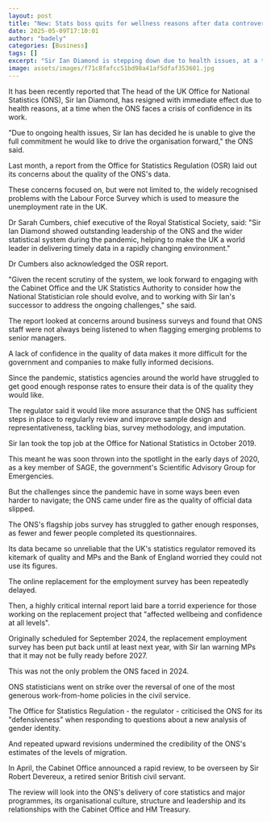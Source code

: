 ```yaml
---
layout: post
title: "New: Stats boss quits for wellness reasons after data controversy"
date: 2025-05-09T17:10:01
author: "badely"
categories: [Business]
tags: []
excerpt: "Sir Ian Diamond is stepping down due to health issues, at a time when the ONS faces a crisis of confidence in its work."
image: assets/images/f71c8fafcc51bd98a41af5dfaf353601.jpg
---
```


It has been recently reported that The head of the UK Office for National Statistics (ONS), Sir Ian Diamond, has resigned with immediate effect due to health reasons, at a time when the ONS faces a crisis of confidence in its work.

"Due to ongoing health issues, Sir Ian has decided he is unable to give the full commitment he would like to drive the organisation forward," the ONS said.

Last month, a report from the Office for Statistics Regulation (OSR) laid out its concerns about the quality of the ONS's data.

These concerns focused on, but were not limited to, the widely recognised problems with the Labour Force Survey which is used to measure the unemployment rate in the UK.

Dr Sarah Cumbers, chief executive of the Royal Statistical Society, said: "Sir Ian Diamond showed outstanding leadership of the ONS and the wider statistical system during the pandemic, helping to make the UK a world leader in delivering timely data in a rapidly changing environment."

Dr Cumbers also acknowledged the OSR report.

"Given the recent scrutiny of the system, we look forward to engaging with the Cabinet Office and the UK Statistics Authority to consider how the National Statistician role should evolve, and to working with Sir Ian's successor to address the ongoing challenges," she said.

The report looked at concerns around business surveys and found that ONS staff were not always being listened to when flagging emerging problems to senior managers.

A lack of confidence in the quality of data makes it more difficult for the government and companies to make fully informed decisions.

Since the pandemic, statistics agencies around the world have struggled to get good enough response rates to ensure their data is of the quality they would like.

The regulator said it would like more assurance that the ONS has sufficient steps in place to regularly review and improve sample design and representativeness, tackling bias, survey methodology, and imputation.

Sir Ian took the top job at the Office for National Statistics in October 2019.

This meant he was soon thrown into the spotlight in the early days of 2020, as a key member of SAGE, the government's Scientific Advisory Group for Emergencies.

But the challenges since the pandemic have in some ways been even harder to navigate; the ONS came under fire as the quality of official data slipped.

The ONS's flagship jobs survey has struggled to gather enough responses, as fewer and fewer people completed its questionnaires.

Its data became so unreliable that the UK's statistics regulator removed its kitemark of quality and MPs and the Bank of England worried they could not use its figures.

The online replacement for the employment survey has been repeatedly delayed.

Then, a highly critical internal report laid bare a torrid experience for those working on the replacement project that "affected wellbeing and confidence at all levels".

Originally scheduled for September 2024, the replacement employment survey has been put back until at least next year, with Sir Ian warning MPs that it may not be fully ready before 2027.

This was not the only problem the ONS faced in 2024.

ONS statisticians went on strike over the reversal of one of the most generous work-from-home policies in the civil service.

The Office for Statistics Regulation - the regulator - criticised the ONS for its "defensiveness" when responding to questions about a new analysis of gender identity.

And repeated upward revisions undermined the credibility of the ONS's estimates of the levels of migration.

In April, the Cabinet Office announced a rapid review, to be overseen by Sir Robert Devereux, a retired senior British civil servant.

The review will look into the ONS's delivery of core statistics and major programmes, its organisational culture, structure and leadership and its relationships with the Cabinet Office and HM Treasury.

